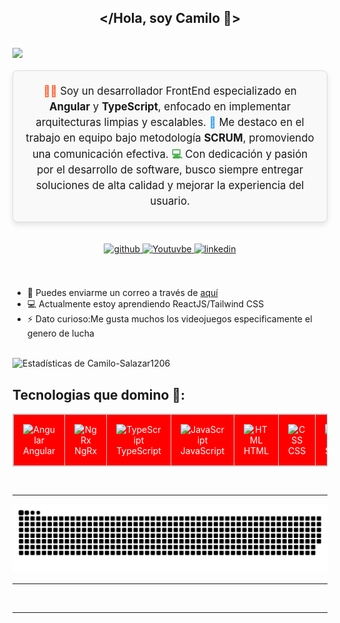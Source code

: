## <div align="center"></Hola, soy Camilo 👋></div>
</br>
<img src="Añadir un título.png"></img>
<br/>
<br/>
<div align="center" style="font-size: 1.2em; line-height: 1.5; max-width: 600px; background-color: #f9f9f9; border: 1px solid #ddd; border-radius: 8px; padding: 20px; box-shadow: 0 4px 8px rgba(0, 0, 0, 0.1);">
    <p style="margin: 0;">
        <span style="color: #ff5722; font-weight: bold;">👨‍💻</span> Soy un desarrollador FrontEnd especializado en <strong>Angular</strong> y <strong>TypeScript</strong>, 
        enfocado en implementar arquitecturas limpias y escalables. 
        <span style="color: #2196F3; font-weight: bold;">🤝</span> Me destaco en el trabajo en equipo bajo metodología <strong>SCRUM</strong>, promoviendo una comunicación efectiva. 
        <span style="color: #4CAF50; font-weight: bold;">💻</span> Con dedicación y pasión por el desarrollo de software, busco siempre entregar 
        soluciones de alta calidad y mejorar la experiencia del usuario. 
    </p>
</div>

<br/>
<br/>
<div align="center">
<a href="https://github.com/Camilo-Salazar1206" target="_blank">
<img src=https://img.shields.io/badge/github-%2324292e.svg?&style=for-the-badge&logo=github&logoColor=white alt=github style="margin-bottom: 5px;" />
</a>
 <a href="https://www.youtube.com/@camiloTs-u5b" target="_blank">
 <img alt="Youtuvbe" src="https://img.shields.io/badge/Youtube-D00000?style=for-the-badge&logo=Youtube&logoColor=white">
 </a>

<a href="https://www.linkedin.com/in/camilo-salazar-35717932a?utm_source=share&utm_campaign=share_via&utm_content=profile&utm_medium=android_app" target="_blank">
<img src=https://img.shields.io/badge/linkedin-%231E77B5.svg?&style=for-the-badge&logo=linkedin&logoColor=white alt=linkedin style="margin-bottom: 5px;" />
</a>
</div>  
<br/>

</br>


- 📧 Puedes enviarme un correo a través de [aquí](mailto:c4m1loo12@gmail.com)
- 💻 Actualmente estoy aprendiendo ReactJS/Tailwind CSS
- ⚡ Dato curioso:Me gusta muchos los videojuegos especificamente el genero de lucha
<br/>  
<div>
<img
src="https://github-readme-stats.vercel.app/api/top-langs?username=Camilo-Salazar1206&show_icons=true&locale=en&bg_color=0d1117&text_color=ffffff&layout=compact"
alt="Estadísticas de Camilo-Salazar1206"
style="width: 100%; max-width: 800px; height:120px;"/>

</div>

## Tecnologias que domino 🚀:
<table style="width: 100%; border-collapse: collapse; overflow: hidden; border: 1px solid #ccc;">
    <tr style="background-color: #ff0000; color: white;">
        <td style="padding: 15px; text-align: center; border: 1px solid #ccc;">
            <img src="https://upload.wikimedia.org/wikipedia/commons/thumb/c/cf/Angular_full_color_logo.svg/2048px-Angular_full_color_logo.svg.png" width="55px" alt="Angular"/> Angular
        </td>
        <td style="padding: 15px; text-align: center; border: 1px solid #ccc;">
            <img src="https://cdn.worldvectorlogo.com/logos/ngrx.svg" width="50px" alt="NgRx"/> NgRx
        </td>
        <td style="padding: 15px; text-align: center; border: 1px solid #ccc;">
            <img src="https://upload.wikimedia.org/wikipedia/commons/thumb/4/4c/Typescript_logo_2020.svg/2048px-Typescript_logo_2020.svg.png" width="40px" alt="TypeScript"/> TypeScript
        </td>
        <td style="padding: 15px; text-align: center; border: 1px solid #ccc;">
            <img src="https://img.icons8.com/color/48/000000/javascript--v1.png" alt="JavaScript"/> JavaScript
        </td>
        <td style="padding: 15px; text-align: center; border: 1px solid #ccc;">
            <img src="https://img.icons8.com/color/48/000000/html-5--v1.png" alt="HTML"/> HTML
        </td>
        <td style="padding: 15px; text-align: center; border: 1px solid #ccc;">
            <img src="https://img.icons8.com/color/48/000000/css3.png" alt="CSS"/> CSS
        </td>
        <td style="padding: 15px; text-align: center; border: 1px solid #ccc;">
            <img src="https://img.icons8.com/color/48/000000/sass.png" alt="Sass"/> Sass
        </td>
        <td style="padding: 15px; text-align: center; border: 1px solid #ccc;">
            <img src="https://img.icons8.com/color/48/000000/mongodb.png" alt="MongoDB"/> MongoDB
        </td>
        <td style="padding: 15px; text-align: center; border: 1px solid #ccc;">
            <img src="https://img.icons8.com/color/48/000000/mysql-logo.png" alt="MySQL"/> MySQL
        </td>
    </tr>
</table> 
<br/>  

----

<p align="center">
  <img  src="https://raw.githubusercontent.com/Elanza-48/Elanza-48/main/resources/img/github-contribution-grid-snake.svg"
    alt="example" />
</p>

-----

<br />

------
